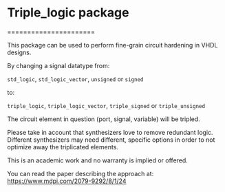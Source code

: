 # Triple_logic package
======================

This package can be used to perform fine-grain circuit hardening in VHDL designs.

By changing a signal datatype from:

  `std_logic`, `std_logic_vector`, `unsigned` or `signed`

to:

  `triple_logic`, `triple_logic_vector`, `triple_signed` or `triple_unsigned`

The circuit element in question (port, signal, variable) will be tripled.

Please take in account that synthesizers love to remove redundant logic.
Different synthesizers may need different, specific options in order to not
optimize away the triplicated elements.

This is an academic work and no warranty is implied or offered.

You can read the paper describing the approach at: https://www.mdpi.com/2079-9292/8/1/24

